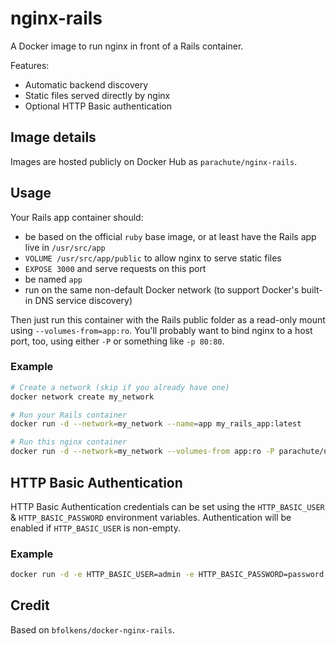 # nginx-rails

A Docker image to run nginx in front of a Rails container.

Features:

- Automatic backend discovery
- Static files served directly by nginx
- Optional HTTP Basic authentication


## Image details

Images are hosted publicly on Docker Hub as `parachute/nginx-rails`.


## Usage

Your Rails app container should:

- be based on the official `ruby` base image, or at least have the Rails app live in `/usr/src/app`
- `VOLUME /usr/src/app/public` to allow nginx to serve static files
- `EXPOSE 3000` and serve requests on this port
- be named `app`
- run on the same non-default Docker network (to support Docker's built-in DNS service discovery)

Then just run this container with the Rails public folder as a read-only mount using `--volumes-from=app:ro`. You'll probably want to bind nginx to a host port, too, using either `-P` or something like `-p 80:80`.

### Example

```bash
# Create a network (skip if you already have one)
docker network create my_network

# Run your Rails container
docker run -d --network=my_network --name=app my_rails_app:latest

# Run this nginx container
docker run -d --network=my_network --volumes-from app:ro -P parachute/nginx-rails
```


## HTTP Basic Authentication

HTTP Basic Authentication credentials can be set using the `HTTP_BASIC_USER` & `HTTP_BASIC_PASSWORD` environment variables. Authentication will be enabled if `HTTP_BASIC_USER` is non-empty.

### Example

```bash
docker run -d -e HTTP_BASIC_USER=admin -e HTTP_BASIC_PASSWORD=password --network=my_network --volumes-from app:ro -P parachute/nginx-rails
```


## Credit

Based on `bfolkens/docker-nginx-rails`.
